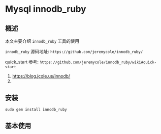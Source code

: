 # Mysql innodb_ruby

## 概述

本文主要介绍 `innodb_ruby` 工具的使用

`innodb_ruby` 源码地址: `https://github.com/jeremycole/innodb_ruby/`

quick_start 参考: `https://github.com/jeremycole/innodb_ruby/wiki#quick-start`

1. https://blog.jcole.us/innodb/
2. 

## 安装

```shell
sudo gem install innodb_ruby
```

## 基本使用





